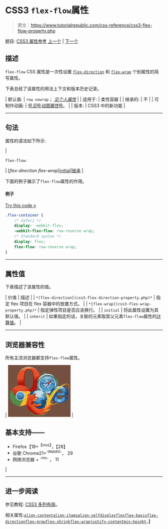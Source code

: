 # CSS3 `flex-flow`属性

> 原文：<https://www.tutorialrepublic.com/css-reference/css3-flex-flow-property.php>

题目: [CSS3 属性参考](css3-properties.php) [上一个](css3-flex-direction-property.php) | [下一个](css3-flex-grow-property.php)

## 描述

`flex-flow` CSS 属性是一次性设置 [`flex-direction`](css3-flex-direction-property.php) 和 [`flex-wrap`](css3-flex-wrap-property.php) 个别属性的简写属性。

下表总结了该属性的用法上下文和版本历史记录。

| 默认值: | `row nowrap`； *[见个人属性](#property-values)* |
| 适用于: | 柔性容器 |
| 继承的: | 不 |
| 可制作动画: | [号*见*号*动图属性*号](css-animatable-properties.php)。 |
| 版本: | CSS3 中的新功能 |

* * *

## 句法

属性的语法如下所示:

| 

```css
flex-flow: 
```

 | [*flex-direction flex-wrap*&#124;[initial](../definitions.php#initial)&#124;[继承](../definitions.php#inherit) |

下面的例子展示了`flex-flow`属性的作用。

#### 例子

[Try this code »](../codelab.php?topic=css3&file=flex-flow-property "Try this code using online Editor")

```css
.flex-container {
    /* Safari */
    display: -webkit-flex;
    -webkit-flex-flow: row-reverse wrap;
    /* Standard syntax */
    display: flex;
    flex-flow: row-reverse wrap;
}
```

* * *

## 属性值

下表描述了该属性的值。

| 价值 | 描述 |
| `*[flex-direction](css3-flex-direction-property.php)*` | 指定 flex 项目在 flex 容器中的放置方式。 |
| `*[flex-wrap](css3-flex-wrap-property.php)*` | 指定弹性项目是否应该换行。 |
| `initial` | 将此属性设置为其默认值。 |
| `inherit` | 如果指定的话，关联的元素取其父元素`flex-flow`属性的[计算值](../definitions.php#computed-value)。 |

* * *

## 浏览器兼容性

所有主流浏览器都支持`flex-flow`属性。

| ![Browsers Icon](img/e9331123c77668c1832e541c2fca1002.png) | 

## 基本支持——

*   Firefox【18+<sup class="badge">【moz】</sup>，【28】
*   谷歌 Chrome21+<sup class="badge">-WebKit-</sup>， 29
*   网络浏览器 + <sup class="badge">-ms-</sup> ， 11

 |

* * *

## 进一步阅读

参见教程: [CSS3 多列布局](../css-tutorial/css3-multi-column-layouts.php)。

相关属性:[`align-content`](css3-align-content-property.php)[`align-items`](css3-align-items-property.php)[`align-self`](css3-align-self-property.php)[`display`](css-display-property.php)[`flex`](css3-flex-property.php)[`flex-basis`](css3-flex-basis-property.php)[`flex-direction`](css3-flex-direction-property.php)[`flex-grow`](css3-flex-grow-property.php)[`flex-shrink`](css3-flex-shrink-property.php)[`flex-wrap`](css3-flex-wrap-property.php)[`justify-content`](css3-justify-content-property.php)[`min-height`](css-min-height-property.php)，】